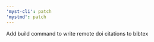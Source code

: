 ```yaml
---
'myst-cli': patch
'mystmd': patch
---
```


Add build command to write remote doi citations to bibtex
